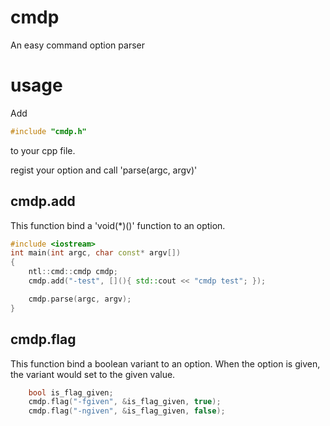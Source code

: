 # cmdp
An easy command option parser

# usage


Add
```cpp
#include "cmdp.h"
```
to your cpp file.

regist your option and call 'parse(argc, argv)'

## cmdp.add
This function bind a 'void(*)()' function to an option.
```cpp
#include <iostream>
int main(int argc, char const* argv[])
{
    ntl::cmd::cmdp cmdp;
    cmdp.add("-test", [](){ std::cout << "cmdp test"; });

    cmdp.parse(argc, argv);
}
```

## cmdp.flag
This function bind a boolean variant to an option.
When the option is given, the variant would set to the given value.

```cpp
    bool is_flag_given;
    cmdp.flag("-fgiven", &is_flag_given, true);
    cmdp.flag("-ngiven", &is_flag_given, false);

```